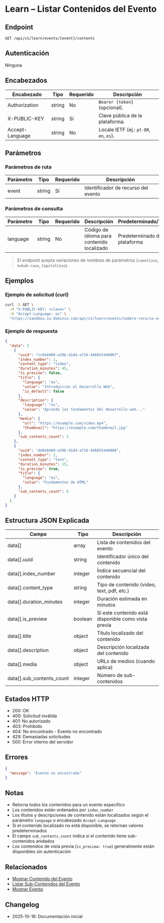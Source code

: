 # Learn – Listar Contenidos del Evento

## Endpoint

```
GET /api/v1/learn/events/{event}/contents
```

## Autenticación

Ninguna

## Encabezados

| Encabezado      | Tipo   | Requerido | Descripción |
| --------------- | ------ | --------- | ----------- |
| Authorization   | string | No        | `Bearer {token}` (opcional). |
| X-PUBLIC-KEY    | string | Sí        | Clave pública de la plataforma. |
| Accept-Language | string | No        | Locale IETF (ej.: `pt-BR`, `en`, `es`). |

## Parámetros

### Parámetros de ruta

| Parámetro | Tipo   | Requerido | Descripción |
| --------- | ------ | --------- | ----------- |
| event     | string | Sí        | Identificador de recurso del evento |

### Parámetros de consulta

| Parámetro | Tipo   | Requerido | Descripción | Predeterminado/Valores |
| --------- | ------ | --------- | ----------- | ---------------------- |
| language  | string | No        | Código de idioma para contenido localizado | Predeterminado de la plataforma |

> El endpoint acepta variaciones de nombres de parámetros (`camelCase`, `kebab-case`, `CapitalCase`).

## Ejemplos

### Ejemplo de solicitud (curl)

```bash
curl -X GET \
  -H "X-PUBLIC-KEY: <clave>" \
  -H "Accept-Language: es" \
  "https://sandbox.su-dominio.com/api/v1/learn/events/nombre-recurso-evento/contents?language=es"
```

### Ejemplo de respuesta

```json
{
  "data": [
    {
      "uuid": "cc0e8400-e29b-41d4-a716-446655440007",
      "index_number": 1,
      "content_type": "video",
      "duration_minutes": 45,
      "is_preview": false,
      "title": {
        "language": "es",
        "value": "Introducción al Desarrollo Web",
        "is_default": false
      },
      "description": {
        "language": "es",
        "value": "Aprende los fundamentos del desarrollo web..."
      },
      "media": {
        "url": "https://example.com/video.mp4",
        "thumbnail": "https://example.com/thumbnail.jpg"
      },
      "sub_contents_count": 3
    },
    {
      "uuid": "dd0e8400-e29b-41d4-a716-446655440008",
      "index_number": 2,
      "content_type": "text",
      "duration_minutes": 15,
      "is_preview": true,
      "title": {
        "language": "es",
        "value": "Fundamentos de HTML"
      },
      "sub_contents_count": 0
    }
  ]
}
```

## Estructura JSON Explicada

| Campo                      | Tipo    | Descripción |
| -------------------------- | ------- | ----------- |
| data[]                     | array   | Lista de contenidos del evento |
| data[].uuid                | string  | Identificador único del contenido |
| data[].index_number        | integer | Índice secuencial del contenido |
| data[].content_type        | string  | Tipo de contenido (video, text, pdf, etc.) |
| data[].duration_minutes    | integer | Duración estimada en minutos |
| data[].is_preview          | boolean | Si este contenido está disponible como vista previa |
| data[].title               | object  | Título localizado del contenido |
| data[].description         | object  | Descripción localizada del contenido |
| data[].media               | object  | URLs de medios (cuando aplica) |
| data[].sub_contents_count  | integer | Número de sub-contenidos |

## Estados HTTP

- 200: OK
- 400: Solicitud inválida
- 401: No autorizado
- 403: Prohibido
- 404: No encontrado - Evento no encontrado
- 429: Demasiadas solicitudes
- 500: Error interno del servidor

## Errores

```json
{
  "message": "Evento no encontrado"
}
```

## Notas

- Retorna todos los contenidos para un evento específico
- Los contenidos están ordenados por `index_number`
- Los títulos y descripciones de contenido están localizados según el parámetro `language` o encabezado `Accept-Language`
- Si el contenido localizado no está disponible, se retornan valores predeterminados
- El campo `sub_contents_count` indica si el contenido tiene sub-contenidos anidados
- Los contenidos de vista previa (`is_preview: true`) generalmente están disponibles sin autenticación

## Relacionados

- [Mostrar Contenido del Evento](./EventContentShow.md)
- [Listar Sub-Contenidos del Evento](./EventContentSubContentsIndex.md)
- [Mostrar Evento](./EventShow.md)

## Changelog

- 2025-10-16: Documentación inicial
